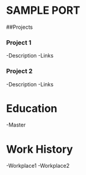 # SAMPLE PORT

##Projects
### Project 1
-Description
-Links

### Project 2
-Description
-Links

# Education
-Master

# Work History
-Workplace1
-Workplace2

